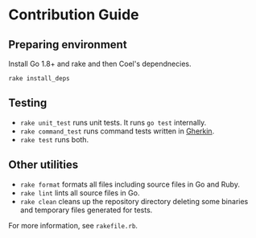 ---
---

# Contribution Guide

## Preparing environment

Install Go 1.8+ and rake and then Coel's dependnecies.

```shell
rake install_deps
```

## Testing

- `rake unit_test` runs unit tests. It runs `go test` internally.
- `rake command_test` runs command tests written in
  [Gherkin](https://cucumber.io/docs/reference).
- `rake test` runs both.

## Other utilities

- `rake format` formats all files including source files in Go and Ruby.
- `rake lint` lints all source files in Go.
- `rake clean` cleans up the repository directory deleting some binaries and
  temporary files generated for tests.

For more information, see `rakefile.rb`.
